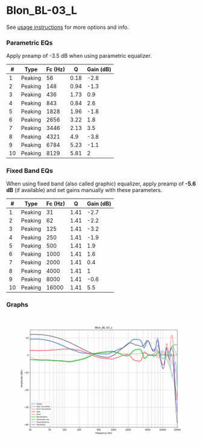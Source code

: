 # Blon_BL-03_L
See [usage instructions](https://github.com/jaakkopasanen/AutoEq#usage) for more options and info.

### Parametric EQs
Apply preamp of -3.5 dB when using parametric equalizer.

|   # | Type    |   Fc (Hz) |    Q |   Gain (dB) |
|-----|---------|-----------|------|-------------|
|   1 | Peaking |        56 | 0.18 |        -2.8 |
|   2 | Peaking |       148 | 0.94 |        -1.3 |
|   3 | Peaking |       436 | 1.73 |         0.9 |
|   4 | Peaking |       843 | 0.84 |         2.6 |
|   5 | Peaking |      1828 | 1.96 |        -1.8 |
|   6 | Peaking |      2656 | 3.22 |         1.8 |
|   7 | Peaking |      3446 | 2.13 |         3.5 |
|   8 | Peaking |      4321 | 4.9  |        -3.8 |
|   9 | Peaking |      6784 | 5.23 |        -1.1 |
|  10 | Peaking |      8129 | 5.81 |         2   |

### Fixed Band EQs
When using fixed band (also called graphic) equalizer, apply preamp of **-5.6 dB** (if available) and set gains manually with these parameters.

|   # | Type    |   Fc (Hz) |    Q |   Gain (dB) |
|-----|---------|-----------|------|-------------|
|   1 | Peaking |        31 | 1.41 |        -2.7 |
|   2 | Peaking |        62 | 1.41 |        -2.2 |
|   3 | Peaking |       125 | 1.41 |        -3.2 |
|   4 | Peaking |       250 | 1.41 |        -1.9 |
|   5 | Peaking |       500 | 1.41 |         1.9 |
|   6 | Peaking |      1000 | 1.41 |         1.6 |
|   7 | Peaking |      2000 | 1.41 |         0.4 |
|   8 | Peaking |      4000 | 1.41 |         1   |
|   9 | Peaking |      8000 | 1.41 |        -0.6 |
|  10 | Peaking |     16000 | 1.41 |         5.5 |

### Graphs
![](./Blon_BL-03_L.png)
